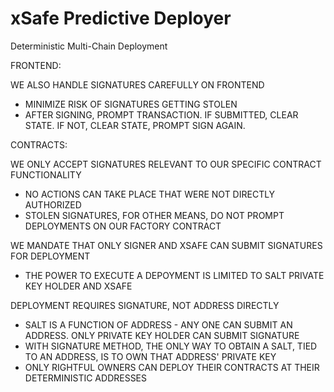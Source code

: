 # xSafe Predictive Deployer

Deterministic Multi-Chain Deployment

FRONTEND:

WE ALSO HANDLE SIGNATURES CAREFULLY ON FRONTEND

-   MINIMIZE RISK OF SIGNATURES GETTING STOLEN
-   AFTER SIGNING, PROMPT TRANSACTION. IF SUBMITTED, CLEAR STATE. IF NOT, CLEAR STATE, PROMPT SIGN AGAIN.

CONTRACTS:

WE ONLY ACCEPT SIGNATURES RELEVANT TO OUR SPECIFIC CONTRACT FUNCTIONALITY

-   NO ACTIONS CAN TAKE PLACE THAT WERE NOT DIRECTLY AUTHORIZED
-   STOLEN SIGNATURES, FOR OTHER MEANS, DO NOT PROMPT DEPLOYMENTS ON OUR FACTORY CONTRACT

WE MANDATE THAT ONLY SIGNER AND XSAFE CAN SUBMIT SIGNATURES FOR DEPLOYMENT

-   THE POWER TO EXECUTE A DEPOYMENT IS LIMITED TO SALT PRIVATE KEY HOLDER AND XSAFE

DEPLOYMENT REQUIRES SIGNATURE, NOT ADDRESS DIRECTLY

-   SALT IS A FUNCTION OF ADDRESS - ANY ONE CAN SUBMIT AN ADDRESS. ONLY PRIVATE KEY HOLDER CAN SUBMIT SIGNATURE
-   WITH SIGNATURE METHOD, THE ONLY WAY TO OBTAIN A SALT, TIED TO AN ADDRESS, IS TO OWN THAT ADDRESS' PRIVATE KEY
-   ONLY RIGHTFUL OWNERS CAN DEPLOY THEIR CONTRACTS AT THEIR DETERMINISTIC ADDRESSES
